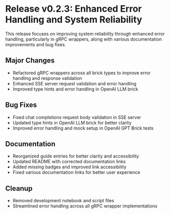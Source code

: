 # Release v0.2.3: Enhanced Error Handling and System Reliability

This release focuses on improving system reliability through enhanced error handling, particularly in gRPC wrappers, along with various documentation improvements and bug fixes.

## Major Changes
- Refactored gRPC wrappers across all brick types to improve error handling and response validation
- Enhanced SSE server request validation and error handling
- Improved type hints and error handling in OpenAI LLM brick

## Bug Fixes
- Fixed chat completions request body validation in SSE server
- Updated type hints in OpenAI LLM brick for better clarity
- Improved error handling and mock setup in OpenAI GPT Brick tests

## Documentation
- Reorganized guide entries for better clarity and accessibility
- Updated README with corrected documentation links
- Added missing badges and improved link accessibility
- Fixed various documentation links for better user experience

## Cleanup
- Removed development notebook and script files
- Streamlined error handling across all gRPC wrapper implementations